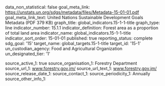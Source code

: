data_non_statistical: false
goal_meta_link: https://unstats.un.org/sdgs/metadata/files/Metadata-15-01-01.pdf
goal_meta_link_text: United Nations Sustainable Development Goals Metadata (PDF 379
  KB)
graph_title: global_indicators.15-1-1-title
graph_type: line
indicator_number: 15.1.1
indicator_definition: Forest area as a proportion of total land area
indicator_name: global_indicators.15-1-1-title
indicator_sort_order: 15-01-01
published: true
reporting_status: complete
sdg_goal: '15'
target_name: global_targets.15-1-title
target_id: '15-1'
un_custodian_agency: Food and Agricultural Organization
un_designated_tier: '1'

source_active_1: true
source_organisation_1: Forestry Department
source_url_1: www.forestry.gov.jm/
source_url_text_1: www.forestry.gov.jm/
source_release_date_1: 
source_contact_1: 
source_periodicity_1: Annually
source_other_info_1: 
